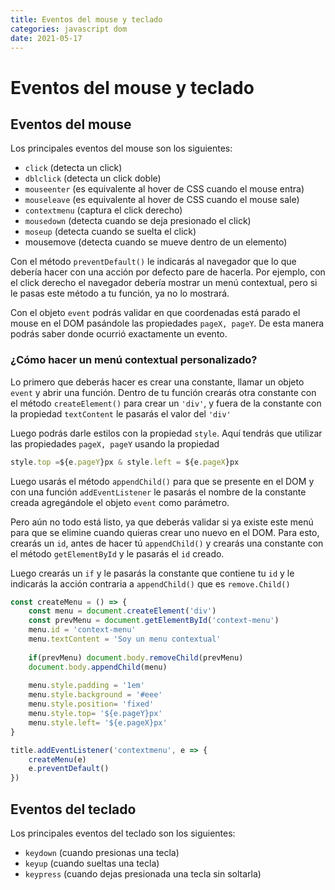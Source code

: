 ```yaml
---
title: Eventos del mouse y teclado
categories: javascript dom
date: 2021-05-17
---
```


# Eventos del mouse y teclado

## Eventos del mouse
Los principales eventos del mouse son los siguientes:
-   `click` (detecta un click)
-   `dblclick` (detecta un click doble)
-   `mouseenter` (es equivalente al hover de CSS cuando el mouse entra)
-   `mouseleave` (es equivalente al hover de CSS cuando el mouse sale)
-   `contextmenu` (captura el click derecho)
-   `mousedown` (detecta cuando se deja presionado el click)
-   `moseup` (detecta cuando se suelta el click)
-   mousemove (detecta cuando se mueve dentro de un elemento)

Con el método `preventDefault()` le indicarás al navegador que lo que debería hacer con una acción por defecto pare de hacerla. Por ejemplo, con el click derecho el navegador debería mostrar un menú contextual, pero si le pasas este método a tu función, ya no lo mostrará.

Con el objeto `event` podrás validar en que coordenadas está parado el mouse en el DOM pasándole las propiedades `pageX, pageY`. De esta manera podrás saber donde ocurrió exactamente un evento.

### ¿Cómo hacer un menú contextual personalizado?
Lo primero que deberás hacer es crear una constante, llamar un objeto `event` y abrir una función. Dentro de tu función crearás otra constante con el método `createElement()` para crear un `'div'`, y fuera de la constante con la propiedad `textContent` le pasarás el valor del `'div'`

Luego podrás darle estilos con la propiedad `style`. Aquí tendrás que utilizar las propiedades `pageX, pageY` usando la propiedad 

````js
style.top =${e.pageY}px & style.left = ${e.pageX}px
````

Luego usarás el método `appendChild()` para que se presente en el DOM y con una función `addEventListener` le pasarás el nombre de la constante creada agregándole el objeto `event` como parámetro.

Pero aún no todo está listo, ya que deberás validar si ya existe este menú para que se elimine cuando quieras crear uno nuevo en el DOM. Para esto, crearás un `id`, antes de hacer tú `appendChild()` y crearás una constante con el método `getElementById` y le pasarás el `id` creado.

Luego crearás un `if` y le pasarás la constante que contiene tu `id` y le indicarás la acción contraria a `appendChild()` que es `remove.Child()`

````js
const createMenu = () => {
	const menu = document.createElement('div')
	const prevMenu = document.getElementById('context-menu')
	menu.id = 'context-menu'
	menu.textContent = 'Soy un menu contextual'
	
	if(prevMenu) document.body.removeChild(prevMenu)
	document.body.appendChild(menu)
	
	menu.style.padding = '1em'
	menu.style.background = '#eee'
	menu.style.position= 'fixed'
	menu.style.top= '${e.pageY}px'
	menu.style.left= '${e.pageX}px'
}

title.addEventListener('contextmenu', e => {
	createMenu(e)
	e.preventDefault()
})
````

## Eventos del teclado
Los principales eventos del teclado son los siguientes:

-   `keydown` (cuando presionas una tecla)
-   `keyup` (cuando sueltas una tecla)
-   `keypress` (cuando dejas presionada una tecla sin soltarla)
